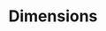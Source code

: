 ---
bigquery: https://console.cloud.google.com/bigquery?p=covid-19-dimensions-ai&page=table&d=data&t=publications
contributors: Digital Science, https://www.digital-science.com/
cost: Free for personal, non-commercial use.
description: Dimensions contains more than 100 million publications, ranging from
  articles published in scholarly journals, books and book chapters, to preprints
  and conference proceedings. All publications are contextualized with linked data
  sets, funding, publications, patents, clinical trials, and policy documents. You
  can also view associated categories, funders, institutions, and researcher profiles.
documentation: https://docs.dimensions.ai/bigquery/index.html
last_edit: 04/08/2022, 16:37:39
location: https://www.dimensions.ai/products/free/
maintained_by: Digital Science, https://www.digital-science.com/
schema_fields:
- conditions
- labels
- email_address
- original_assignee_orgs
- phase
- start_year
- active_years
- current_assignee
- pmcid
- linkout
- funding_jpy
- date_imported_gbq
- expiration_date
- date_online
- repository_name
- reference_ids
- created_date
- description
- citation_string
- open_access_categories_v2
- established
- ipcr
- research_org_state_names
- funder_org_acronyms
- associated_publication_doi
- pages
- family_id
- type
- research_orgs
- issue
- language
- arxiv_id
- cpc
- assignee_orgs
- title
- priority_year
- editors
- resulting_publication_doi
- category_sdg
- altmetrics
- subtitles
- funding_eur
- start_date
- end_date
- associated_publication_pmid
- original_assignee_countries
- year
- source_id
- citations
- registry
- types
- brief_title
- kind
- funding_currency
- funding_gbp
- filing_status
- research_org_country_names
- wikipedia_url
- metrics
- publication_ids
- legal_status
- granted_date
- relationships
- research_org_state_codes
- embargo_date
- funder_org_countries
- funding_cny
- filing_date
- assignee_countries
- original_assignee
- funder_orgs
- eisbn
- date_inserted
- id
- funding_usd
- license
- family_count
- name
- repository_id
- category_rcdc
- funding_amount
- book_series_title
- researcher_ids
- resulting_publication_ids
- funding_chf
- current_assignee_orgs
- category_hra
- foa_number
- application_number
- category_icrp_ct
- patent_ids
- book_title
- priority_date
- abstract
- isbn
- funding_nzd
- family_members_ids
- expiration_year
- funding_aud
- address
- funder_org_state_codes
- links
- category_icrp_cso
- funder_org
- journal
- open_access_categories
- external_ids
- authors
- parent_id
- interventions
- funder_countries
- date
- status
- legal_events
- granted_year
- volume
- date_print
- funding_details
- original_abstract
- research_org_countries
- organisation_details
- gender
- repository_url
- investigators
- acronyms
- pmid
- proceedings_title
- conference
- date_normal
- doi
- citations_count
- categories
- category_uoa
- concepts
- journal_lists
- end_year
- mesh_headings
- category_for
- acronym
- mesh_terms
- aliases
- publisher
- inventor_names
- acknowledgements
- original_title
- grant_number
- current_assignee_countries
- research_org_city_names
- supporting_grant_ids
- category_hrcs_rac
- category_hrcs_hc
- research_org_cities
- publication_year
- associated_publication_id
- filing_year
- date_modified
- funding_cad
- funder_org_cities
- publication_date
- cited_by_ids
- associated_grant_ids
- jurisdiction
- category_bra
- clinical_trial_ids
- associated_publication_arxiv_id
shortname: dimensions
tags:
- scholarly literature
- patents
- funding
- clinical trials
- academic profiles
terms_of_use: 'Use of both the Dimensions COVID-19 dataset and full Dimensions dataset
  are subject to the Dimensions Terms of use: https://www.dimensions.ai/policies-terms-legal '
title: Dimensions
uuid: dcff88bd-fe6b-4fdb-8159-809bf9d7bc1c
---